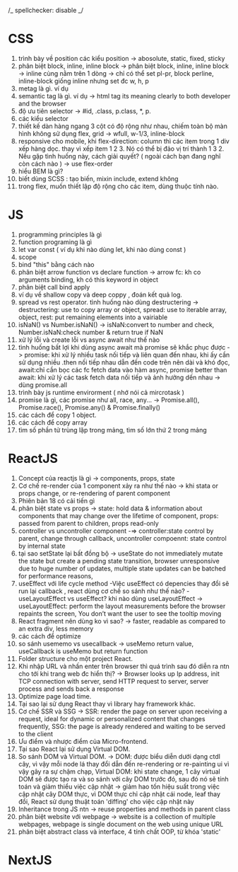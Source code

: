 /_ spellchecker: disable _/

# CSS

1. trình bày về position các kiểu position -> abosolute, static, fixed, sticky
2. phân biệt block, inline, inline block -> phân biệt block, inline, inline
   block -> inline cùng nằm trên 1 dòng -> chỉ có thể set pl-pr, block perline,
   inline-block giống inline nhưng set đc w, h, p
3. metag là gì. ví dụ
4. semantic tag là gì. ví dụ -> html tag its meaning clearly to both developer
   and the browser
5. độ ưu tiên selector -> #id, .class, p.class, \*, p.
6. các kiểu selector
7. thiết kế dàn hàng ngang 3 cột có độ rộng như nhau, chiếm toàn bộ màn hình
   không sử dụng flex, grid -> wfull, w-1/3, inline-block
8. responsive cho mobile, khi flex-direction: column thì các item trong 1 div
   xếp hàng dọc. thay vì xếp item 1 2 3. Nó có thể bị đảo vị trí thành 1 3 2.
   Nếu gặp tình huống này, cách giải quyết? ( ngoài cách bạn đang nghĩ còn cách
   nào ) -> use flex-order
9. hiểu BEM là gì?
10. biết dùng SCSS : tạo biến, mixin include, extend không
11. trong flex, muốn thiết lập độ rộng cho các item, dùng thuộc tính nào.

# JS

1. programming principles là gì
2. function programing là gì
3. let var const ( ví dụ khi nào dùng let, khi nào dùng const )
4. scope
5. bind "this" bằng cách nào
6. phân biệt arrow function vs declare function -> arrow fc: kh co arguments
   binding, kh có this keyword in object
7. phân biệt call bind apply
8. ví dụ về shallow copy và deep coppy , đoán kết quả log.
9. spread vs rest operator. tình huống nào dùng destructering -> destructering:
   use to copy array or object, spread: use to iterable array, object, rest: put
   remaining elements into a vairiable
10. isNaN() vs Number.isNaN() -> isNaN:convert to number and check,
    Number.isNaN:check number & return true if NaN
11. xử lý lỗi và create lỗi vs async await như thế nào
12. tình huống bất lợi khi dùng async await mà promise sẽ khắc phục được ->
    promise: khi xử lý nhiều task nối tiếp và liên quan đến nhau, khi ấy cần sử
    dụng nhiều .then nối tiếp nhau dẫn đến code trên nên dài và khó đọc,
    await:chỉ cần bọc các fc fetch data vào hàm async, promise better than
    await: khi xử lý các task fetch data nối tiếp và ảnh hưởng dến nhau -> dùng
    promise.all
13. trình bày js runtime envirorment ( nhớ nói cả mircrotask )
14. promise là gì, các promise như all, race, any... -> Promise.all(),
    Promise.race(), Promise.any() & Promise.finally()
15. các cách để copy 1 object.
16. các cách để copy array
17. tìm số phần tử trùng lặp trong mảng, tìm số lớn thứ 2 trong mảng

# ReactJS

1. Concept của reactjs là gì -> components, props, state
2. Cơ chế re-render của 1 component xảy ra như thế nào -> khi stata or props
   change, or re-rendering of parent component
3. Phiên bản 18 có cải tiến gì
4. phân biệt state vs props -> state: hold data & information about components
   that may change over the lifetime of component, props: passed from parent to
   children, props read-only
5. controller vs uncontroller component -=> controller:state control by parent,
   change through callback, uncontroller compoennt: state control by internal
   state
6. tại sao setState lại bất đồng bộ -> useState do not immediately mutate the
   state but create a pending state transition, browser unresponsive due to huge
   number of updates, multiple state updates can be batched for performance
   reasons,
7. useEffect với life cycle method -Việc useEffect có depencies thay đổi sẽ run
   lại callback , react dùng cơ chế so sánh như thế nào? -useLayoutEffect vs
   useEffect? khi nào dùng useLayoutEffect -> useLayoutEffect: perform the
   layout measurements before the browser repaints the screen, You don’t want
   the user to see the tooltip moving
8. React fragment nên dùng ko vì sao? -> faster, readable as compared to an
   extra div, less memory
9. các cách để optimize
10. so sánh usememo vs usecallback -> useMemo return value, useCallback is
    useMemo but return function
11. Folder structure cho một project React.
12. Khi nhập URL và nhấn enter trên browser thì quá trình sau đó diễn ra ntn cho
    tới khi trang web đc hiển thị? -> Browser looks up Ip address, init TCP
    connection with server, send HTTP request to server, server process and
    sends back a response
13. Optimize page load time.
14. Tại sao lại sử dụng React thay vì library hay framework khác.
15. Cơ chế SSR và SSG -> SSR: render the page on server upon receiving a
    request, ideal for dynamic or personalized content that changes frequently,
    SSG: the page is already rendered and waiting to be served to the client
16. Ưu điểm và nhược điểm của Micro-frontend.
17. Tại sao React lại sử dụng Virtual DOM.
18. So sánh DOM và Virtual DOM. -> DOM: được biểu diễn dưới dạng ctdl cây, vì
    vậy mỗi node lá thay đổi dẫn đến re-rendering or re-painting ui vì vậy gây
    ra sự chậm chạp, Virtual DOM: khi state change, 1 cây virtual DOM sẽ được
    tạo ra và so sánh với cây DOM trước đó, sau đó nó sẽ tính toán và giảm thiểu
    việc cập nhật -> giảm hao tốn hiệu suất trong việc cập nhật cây DOM thực, vì
    DOM thực chỉ cập nhật cái node, leaf thay đổi, React sử dụng thuật toán
    'diffing' cho việc cập nhật này
19. Inheritance trong JS ntn -> reuse properties and methods in parent class
20. phân biệt website với webpage -> website is a collection of multiple
    webpages, webpage is single document on the web using unique URL
21. phân biệt abstract class và interface, 4 tính chất OOP, từ khóa 'static'

# NextJS
